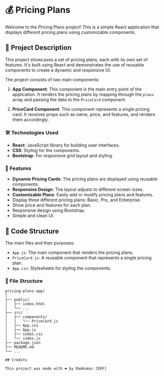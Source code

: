 # 💰 Pricing Plans

Welcome to the Pricing Plans project! This is a simple React application that displays different pricing plans using customizable components.

## 🌟 Project Description

This project showcases a set of pricing plans, each with its own set of features. It's built using React and demonstrates the use of reusable components to create a dynamic and responsive UI.

The project consists of two main components:

1. **App Component**: This component is the main entry point of the application. It renders the pricing plans by mapping through the `plans` array and passing the data to the `PriceCard` component.

2. **PriceCard Component**: This component represents a single pricing card. It receives props such as name, price, and features, and renders them accordingly.

### 🛠️ Technologies Used

- **React**: JavaScript library for building user interfaces.
- **CSS**: Styling for the components.
- **Bootstrap**: For responsive grid layout and styling.

### 🚀 Features

- **Dynamic Pricing Cards**: The pricing plans are displayed using reusable components.
- **Responsive Design**: The layout adjusts to different screen sizes.
- **Customizable Plans**: Easily add or modify pricing plans and features.
- Display three different pricing plans: Basic, Pro, and Enterprise.
- Show price and features for each plan.
- Responsive design using Bootstrap.
- Simple and clean UI.

## 📝 Code Structure

The main files and their purposes:

- `App.js`: The main component that renders the pricing plans.
- `PriceCard.js`: A reusable component that represents a single pricing plan.
- `App.css`: Stylesheets for styling the components.

### 📁 File Structure

```plaintext
pricing-plans-app/
│
├── public/
│   ├── index.html
│   └── ...
├── src/
│   ├── components/
│   │   └── PriceCard.js
│   ├── App.css
│   ├── App.js
│   ├── index.css
│   └── index.js
├── package.json
├── README.md
└── ...

## Credits

This project was made with ❤️ by Ramkumar.[EOF]
